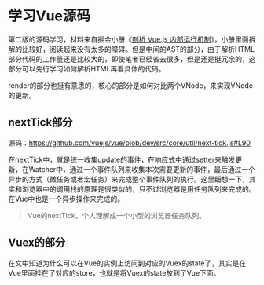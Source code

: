 # 学习Vue源码

第二版的源码学习，材料来自掘金小册《[剖析 Vue.js 内部运行机制](https://juejin.im/book/6844733705089449991/section)》，小册里面拆解的比较好，阅读起来没有太多的障碍。但是中间的AST的部分，由于解析HTML部分代码的工作量还是比较大的，即使笔者已经省去很多，但是还是挺冗余的，这部分可以先行学习如何解析HTML再看具体的代码。

render的部分也挺有意思的，核心的部分是如何对比两个VNode，来实现VNode的更新。

## nextTick部分
源码：https://github.com/vuejs/vue/blob/dev/src/core/util/next-tick.js#L90

在nextTick中，就是统一收集update的事件，在响应式中通过setter来触发更新，在Watcher中，通过一个事件队列来收集本次需要更新的事件，最后通过一个异步的方式（微任务或者宏任务）来完成整个事件队列的执行。这里细想一下，其实和浏览器中的调用栈的原理是很类似的，只不过浏览器是用任务队列来完成的。在Vue中也是一个异步操作来完成的。

> Vue的nextTick，个人理解成一个小型的浏览器任务队列。

## Vuex的部分

在文中知道为什么可以在Vue的实例上访问到对应的Vuex的state了，其实是在Vue里面挂在了对应的store，也就是将Vuex的state放到了Vue下面。

